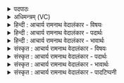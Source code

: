 <details><summary>पदपाठः</summary>

वृ꣡षा꣢꣯। म꣣तीना꣢म्। प꣣वते। विचक्षणः꣣। वि꣣। चक्षणः꣣। सो꣡मः꣢꣯। अ꣡ह्ना꣢꣯म्। अ। ह्ना꣣म्। प्रतरीता꣢। प्र꣣। तरीता꣢। उ꣣ष꣡सा꣢म्। दि꣣वः꣢। प्रा꣣णा꣡। प्र꣣। आना꣢। सि꣡न्धू꣢꣯नाम्। क꣣ल꣡शा꣢न्। अ꣣चिक्रदत्। इ꣡न्द्र꣢꣯स्य। हा꣡र्दि꣢꣯। आ꣣विश꣢न्। आ꣢। विश꣢न्। म꣣नीषि꣡भिः꣢। ८२१।
</details>

<details><summary>अधिमन्त्रम् (VC)</summary>

- पवमानः सोमः
- सिकता निवावरी
- जगती
- निषादः
</details>

<details><summary>हिन्दी : आचार्य रामनाथ वेदालंकार - विषयः</summary>

प्रथम ऋचा पूर्वार्चिक में क्रमाङ्क ५५९ पर परमात्मा के विषय में व्याख्यात की जा चुकी है। यहाँ बहुत से सोमों का परिचय दिया जा रहा है।
</details>

<details><summary>हिन्दी : आचार्य रामनाथ वेदालंकार - पदार्थः</summary>

पदार्थान्वयभाषाः -  (सोमः) एक सोम (विचक्षणः) विद्वान आचार्य है,जो (मतीनाम्) ज्ञानों का (वृषा) बरसानेवाला होता हुआ (पवते)शिष्यों को पवित्र करता है। द्वितीय सोम परमेश्वर है,जो (अह्नाम्) दिनों का, (उषसाम्) उषाओं का और (दिवः) सूर्य का (प्रतरीता) उत्तम रूप से तरानेवाला अर्थात् व्यतीत करानेवाला है। तृतीय सोम चन्द्रमा है,जो (सिन्धूनाम्) समुद्रों का (प्राणा) बढ़ानेवाला होता है। चौथा सोम सोमौषधि का रस है,जो (कलशान्) द्रोणकलशों को (अचिक्रदत्) शब्दायमान करता है। पाँचवाँ सोम ब्रह्मानन्द-रस है,जो (मनीषिभिः) मन से किये जाते हुए स्तोत्रों के साथ (इन्द्रस्य) जीवात्मा के (हार्दि) हृदय में (आ विशत्) प्रविष्ट होता है ॥१॥
</details>

<details><summary>हिन्दी : आचार्य रामनाथ वेदालंकार - भावार्थः</summary>

भावार्थभाषाः -  वेदों में सोम शब्द के बहुत से वाच्यार्थ होते है,जो प्रकरणानुसार वेदज्ञ विद्वानों को समझ लेने चाहिएँ ॥१॥
</details>

<details><summary>संस्कृत : आचार्य रामनाथ वेदालंकार - विषयः</summary>

तत्र प्रथमा ऋक् पूर्वार्चिके ५५९ क्रमाङ्के परमात्मविषये व्याख्याता। अत्र बहूनां सोमानां परिचयो दीयते।
</details>

<details><summary>संस्कृत : आचार्य रामनाथ वेदालंकार - पदार्थः</summary>

पदार्थान्वयभाषाः -  (सोमः) एकः सोमः (विचक्षणः) विद्वान् आचार्यो वर्तते,यः (मतीनाम्) ज्ञानानाम् (वृषा) वर्षकः सन् (पवते) शिष्यान् पुनाति। द्वितीयः सोमः परमेश्वरोऽस्ति यः (अह्नाम्) दिवसानाम्, (उषसाम्) प्रभातरक्तिस्राम्, (दिवः) सूर्य्यस्य च (प्रतरीता) प्रकर्षेण तारयिता वर्तते। तृतीयः सोमः चन्द्रमाः अस्ति यः (सिन्धूनाम्) समुद्राणाम् (प्राणा) प्राणः प्राणयिता प्रवर्द्धको भवति। चतुर्थः सोमः सोमौषध्याः रसो विद्यते यः (कलशान्) द्रोणकलशपात्राणि (अचिक्रदत्) क्रन्दयति शब्दयति। पञ्चमः सोमो ब्रह्मानन्दरसोऽस्ति यः (मनीषिभिः) मनसा क्रियमाणैः स्तोत्रैः सह (इन्द्रस्य) जीवात्मनः (हार्दि) हृदयम् (आ विशत्) प्रविशति ॥१॥
</details>

<details><summary>संस्कृत : आचार्य रामनाथ वेदालंकार - भावार्थः</summary>

भावार्थभाषाः -  वेदेषु ‘सोम’ शब्दस्य बहवो वाच्यार्था भवन्ति ये प्रकरणानुसारं वेदज्ञैः सुधीभिरुन्नेयाः ॥१॥
</details>

<details><summary>संस्कृत : आचार्य रामनाथ वेदालंकार - पादटिप्पनी</summary>

टिप्पणी:   १. ऋ० ९।८६।१९ ‘सोमो॒ अह्नः॑’ ‘क्रा॒णा सिन्धू॑नां क॒लशाँ॑ अवीवश॒दिन्द्र॑स्य॒’ इति पाठः। साम० ५५९। अथ० १८।४।५८ ‘प्रा॒णः सिन्धू॑नां क॒लशाँ॑ अचिक्रद॒दिन्द्रस्य॒ हार्दि॑मावि॒शन्मिनीषया॑’ इत्युत्तरार्द्धपाठः।
</details>